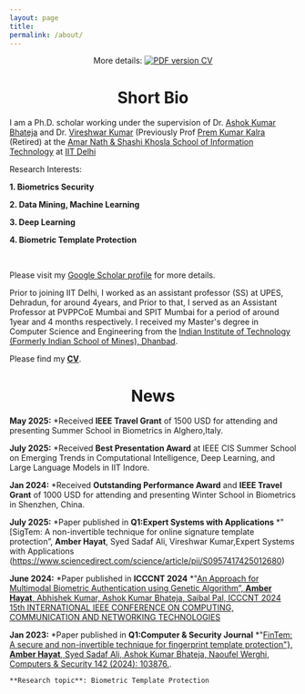 ```yaml
---
layout: page
title: 
permalink: /about/
---
```


<p align="center">
    More details: 
    <a href="https://github.com/anjaliakg17/anjaliakg17.github.io/blob/master/AnjaliGuptaResume.pdf">
        <img alt="PDF version CV" src="https://img.shields.io/badge/Curriculum Vitae-PDF-blue.svg">
    </a>
</p>


# <center>Short Bio</center>

I am a Ph.D. scholar working under the supervision of Dr. [Ashok Kumar Bhateja](https://csia.iitd.ac.in/index.php/people/faculty) and Dr. [Vireshwar Kumar](https://www.cse.iitd.ernet.in/~viresh/) (Previously Prof [Prem Kumar Kalra](https://www.cse.iitd.ac.in/~pkalra/) (Retired) at the [Amar Nath & Shashi Khosla School of Information Technology](https://sit.iitd.ac.in/)  at [IIT Delhi](https://home.iitd.ac.in/)

Research Interests:

   **1. Biometrics Security**

   **2. Data Mining, Machine Learning**
   
 **3. Deep Learning**
   
   **4. Biometric Template Protection**
 
 <br>
 
Please visit my [Google Scholar profile](https://scholar.google.com/citations?hl=en&user=yRhmVjoAAAAJ) for more details. 


Prior to joining IIT Delhi, I worked as an assistant professor (SS) at UPES, Dehradun, for around 4years, and Prior to that, I served as an Assistant Professor at PVPPCoE Mumbai and SPIT Mumbai for a period of around 1year and 4 months respectively. I received my Master's degree in Computer Science and Engineering from the [Indian Institute of Technology (Formerly Indian School of Mines), Dhanbad](https://www.iitism.ac.in/).

Please find my [**CV**](https://github.com/DHAmber/amber.github.io/blob/master/Amber_Hayat_Resume%20(2).pdf).

# <center>News</center>

**May 2025:**
*Received **IEEE Travel Grant** of 1500 USD for attending and presenting Summer School in Biometrics in Alghero,Italy.

 **July 2025:**
*Received **Best Presentation Award** at IEEE CIS Summer School on Emerging Trends in Computational Intelligence, Deep Learning, and Large Language Models  in IIT Indore.

**Jan 2024:**
*Received  **Outstanding Performance Award** and **IEEE Travel Grant** of 1000 USD for attending and presenting Winter School in Biometrics in Shenzhen, China.

**July 2025:**
*Paper published in **Q1:Expert Systems with Applications**
*"[SigTem: A non-invertible technique for online signature template protection”, **Amber Hayat**, Syed Sadaf Ali, Vireshwar Kumar,Expert Systems with Applications (https://www.sciencedirect.com/science/article/pii/S0957417425012680)

**June 2024:**
*Paper published in **ICCCNT 2024**
*"[An Approach for Multimodal Biometric Authentication using Genetic Algorithm”, **Amber Hayat**, Abhishek Kumar, Ashok Kumar Bhateja, Saibal Pal, ICCCNT 2024 15th INTERNATIONAL IEEE CONFERENCE ON COMPUTING, COMMUNICATION AND NETWORKING TECHNOLOGIES](https://ieeexplore.ieee.org/abstract/document/10725431)

**Jan 2023:**
*Paper published in **Q1:Computer & Security Journal**
*"[FinTem: A secure and non-invertible technique for fingerprint template protection"}, **Amber Hayat**, Syed Sadaf Ali, Ashok Kumar Bhateja, Naoufel Werghi, Computers \& Security 142 (2024): 103876.](https://www.sciencedirect.com/science/article/pii/S0167404824001779).


    **Research topic**: Biometric Template Protection
